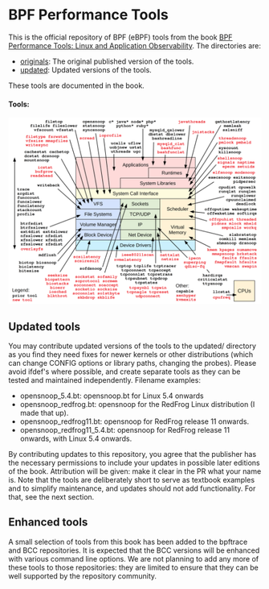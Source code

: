 # BPF Performance Tools

This is the official repository of BPF (eBPF) tools from the book [BPF Performance Tools: Linux and Application Observability](http://www.brendangregg.com/bpf-performance-tools-book.html). The directories are:

- [originals](originals): The original published version of the tools.
- [updated](updated): Updated versions of the tools.

These tools are documented in the book.

#### Tools:
<center><a href="images/bpf_performance_tools_2019.png"><img src="images/bpf_performance_tools_2019.png" border=0 width=700></a></center>

## Updated tools

You may contribute updated versions of the tools to the updated/ directory as you find they need fixes for newer kernels or other distributions (which can change CONFIG options or library paths, changing the probes). Please avoid ifdef's where possible, and create separate tools as they can be tested and maintained independently. Filename examples:

- opensnoop_5.4.bt: opensnoop.bt for Linux 5.4 onwards
- opensnoop_redfrog.bt: opensnoop for the RedFrog Linux distribution (I made that up).
- opensnoop_redfrog11.bt: opensnoop for RedFrog release 11 onwards.
- opensnoop_redfrog11_5.4.bt: opensnoop for RedFrog release 11 onwards, with Linux 5.4 onwards.

By contributing updates to this repository, you agree that the publisher has the necessary permissions to include your updates in possible later editions of the book. Attribution will be given: make it clear in the PR what your name is. Note that the tools are deliberately short to serve as textbook examples and to simplify maintenance, and updates should not add functionality. For that, see the next section.

## Enhanced tools

A small selection of tools from this book has been added to the bpftrace and BCC repositories. It is expected that the BCC versions will be enhanced with various command line options. We are not planning to add any more of these tools to those repositories: they are limited to ensure that they can be well supported by the repository community.
